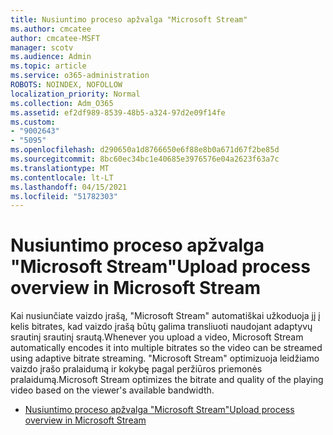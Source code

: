 ```yaml
---
title: Nusiuntimo proceso apžvalga "Microsoft Stream"
ms.author: cmcatee
author: cmcatee-MSFT
manager: scotv
ms.audience: Admin
ms.topic: article
ms.service: o365-administration
ROBOTS: NOINDEX, NOFOLLOW
localization_priority: Normal
ms.collection: Adm_O365
ms.assetid: ef2df989-8539-48b5-a324-97d2e09f14fe
ms.custom:
- "9002643"
- "5095"
ms.openlocfilehash: d290650a1d8766650e6f88e8b0a671d67f2be85d
ms.sourcegitcommit: 8bc60ec34bc1e40685e3976576e04a2623f63a7c
ms.translationtype: MT
ms.contentlocale: lt-LT
ms.lasthandoff: 04/15/2021
ms.locfileid: "51782303"
---
```

# <a name="upload-process-overview-in-microsoft-stream"></a><span data-ttu-id="c0ad4-102">Nusiuntimo proceso apžvalga "Microsoft Stream"</span><span class="sxs-lookup"><span data-stu-id="c0ad4-102">Upload process overview in Microsoft Stream</span></span>

<span data-ttu-id="c0ad4-103">Kai nusiunčiate vaizdo įrašą, "Microsoft Stream" automatiškai užkoduoja jį į kelis bitrates, kad vaizdo įrašą būtų galima transliuoti naudojant adaptyvų srautinį srautinį srautą.</span><span class="sxs-lookup"><span data-stu-id="c0ad4-103">Whenever you upload a video, Microsoft Stream automatically encodes it into multiple bitrates so the video can be streamed using adaptive bitrate streaming.</span></span> <span data-ttu-id="c0ad4-104">"Microsoft Stream" optimizuoja leidžiamo vaizdo įrašo pralaidumą ir kokybę pagal peržiūros priemonės pralaidumą.</span><span class="sxs-lookup"><span data-stu-id="c0ad4-104">Microsoft Stream optimizes the bitrate and quality of the playing video based on the viewer's available bandwidth.</span></span>

- [<span data-ttu-id="c0ad4-105">Nusiuntimo proceso apžvalga "Microsoft Stream"</span><span class="sxs-lookup"><span data-stu-id="c0ad4-105">Upload process overview in Microsoft Stream</span></span>](https://docs.microsoft.com/stream/upload-process-overview)
